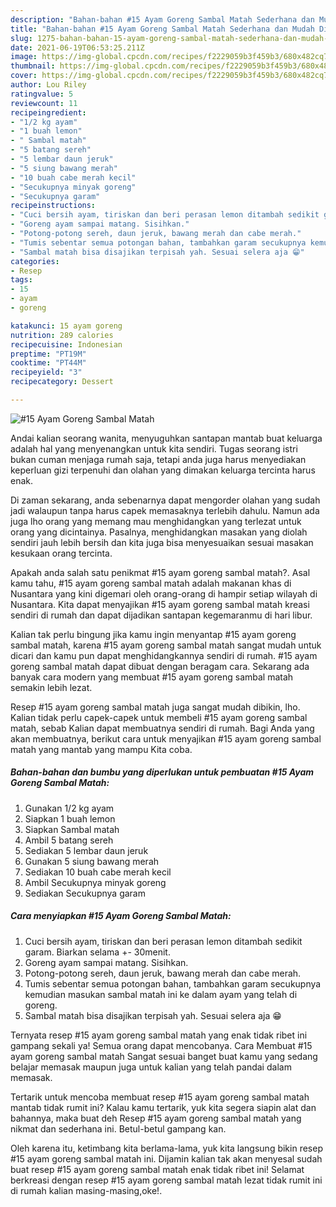 ```yaml
---
description: "Bahan-bahan #15 Ayam Goreng Sambal Matah Sederhana dan Mudah Dibuat"
title: "Bahan-bahan #15 Ayam Goreng Sambal Matah Sederhana dan Mudah Dibuat"
slug: 1275-bahan-bahan-15-ayam-goreng-sambal-matah-sederhana-dan-mudah-dibuat
date: 2021-06-19T06:53:25.211Z
image: https://img-global.cpcdn.com/recipes/f2229059b3f459b3/680x482cq70/15-ayam-goreng-sambal-matah-foto-resep-utama.jpg
thumbnail: https://img-global.cpcdn.com/recipes/f2229059b3f459b3/680x482cq70/15-ayam-goreng-sambal-matah-foto-resep-utama.jpg
cover: https://img-global.cpcdn.com/recipes/f2229059b3f459b3/680x482cq70/15-ayam-goreng-sambal-matah-foto-resep-utama.jpg
author: Lou Riley
ratingvalue: 5
reviewcount: 11
recipeingredient:
- "1/2 kg ayam"
- "1 buah lemon"
- " Sambal matah"
- "5 batang sereh"
- "5 lembar daun jeruk"
- "5 siung bawang merah"
- "10 buah cabe merah kecil"
- "Secukupnya minyak goreng"
- "Secukupnya garam"
recipeinstructions:
- "Cuci bersih ayam, tiriskan dan beri perasan lemon ditambah sedikit garam. Biarkan selama +- 30menit."
- "Goreng ayam sampai matang. Sisihkan."
- "Potong-potong sereh, daun jeruk, bawang merah dan cabe merah."
- "Tumis sebentar semua potongan bahan, tambahkan garam secukupnya kemudian masukan sambal matah ini ke dalam ayam yang telah di goreng."
- "Sambal matah bisa disajikan terpisah yah. Sesuai selera aja 😁"
categories:
- Resep
tags:
- 15
- ayam
- goreng

katakunci: 15 ayam goreng 
nutrition: 289 calories
recipecuisine: Indonesian
preptime: "PT19M"
cooktime: "PT44M"
recipeyield: "3"
recipecategory: Dessert

---
```



![#15 Ayam Goreng Sambal Matah](https://img-global.cpcdn.com/recipes/f2229059b3f459b3/680x482cq70/15-ayam-goreng-sambal-matah-foto-resep-utama.jpg)

Andai kalian seorang wanita, menyuguhkan santapan mantab buat keluarga adalah hal yang menyenangkan untuk kita sendiri. Tugas seorang istri bukan cuman menjaga rumah saja, tetapi anda juga harus menyediakan keperluan gizi terpenuhi dan olahan yang dimakan keluarga tercinta harus enak.

Di zaman  sekarang, anda sebenarnya dapat mengorder olahan yang sudah jadi walaupun tanpa harus capek memasaknya terlebih dahulu. Namun ada juga lho orang yang memang mau menghidangkan yang terlezat untuk orang yang dicintainya. Pasalnya, menghidangkan masakan yang diolah sendiri jauh lebih bersih dan kita juga bisa menyesuaikan sesuai masakan kesukaan orang tercinta. 



Apakah anda salah satu penikmat #15 ayam goreng sambal matah?. Asal kamu tahu, #15 ayam goreng sambal matah adalah makanan khas di Nusantara yang kini digemari oleh orang-orang di hampir setiap wilayah di Nusantara. Kita dapat menyajikan #15 ayam goreng sambal matah kreasi sendiri di rumah dan dapat dijadikan santapan kegemaranmu di hari libur.

Kalian tak perlu bingung jika kamu ingin menyantap #15 ayam goreng sambal matah, karena #15 ayam goreng sambal matah sangat mudah untuk dicari dan kamu pun dapat menghidangkannya sendiri di rumah. #15 ayam goreng sambal matah dapat dibuat dengan beragam cara. Sekarang ada banyak cara modern yang membuat #15 ayam goreng sambal matah semakin lebih lezat.

Resep #15 ayam goreng sambal matah juga sangat mudah dibikin, lho. Kalian tidak perlu capek-capek untuk membeli #15 ayam goreng sambal matah, sebab Kalian dapat membuatnya sendiri di rumah. Bagi Anda yang akan membuatnya, berikut cara untuk menyajikan #15 ayam goreng sambal matah yang mantab yang mampu Kita coba.

<!--inarticleads1-->

##### Bahan-bahan dan bumbu yang diperlukan untuk pembuatan #15 Ayam Goreng Sambal Matah:

1. Gunakan 1/2 kg ayam
1. Siapkan 1 buah lemon
1. Siapkan  Sambal matah
1. Ambil 5 batang sereh
1. Sediakan 5 lembar daun jeruk
1. Gunakan 5 siung bawang merah
1. Sediakan 10 buah cabe merah kecil
1. Ambil Secukupnya minyak goreng
1. Sediakan Secukupnya garam




<!--inarticleads2-->

##### Cara menyiapkan #15 Ayam Goreng Sambal Matah:

1. Cuci bersih ayam, tiriskan dan beri perasan lemon ditambah sedikit garam. Biarkan selama +- 30menit.
1. Goreng ayam sampai matang. Sisihkan.
1. Potong-potong sereh, daun jeruk, bawang merah dan cabe merah.
1. Tumis sebentar semua potongan bahan, tambahkan garam secukupnya kemudian masukan sambal matah ini ke dalam ayam yang telah di goreng.
1. Sambal matah bisa disajikan terpisah yah. Sesuai selera aja 😁




Ternyata resep #15 ayam goreng sambal matah yang enak tidak ribet ini gampang sekali ya! Semua orang dapat mencobanya. Cara Membuat #15 ayam goreng sambal matah Sangat sesuai banget buat kamu yang sedang belajar memasak maupun juga untuk kalian yang telah pandai dalam memasak.

Tertarik untuk mencoba membuat resep #15 ayam goreng sambal matah mantab tidak rumit ini? Kalau kamu tertarik, yuk kita segera siapin alat dan bahannya, maka buat deh Resep #15 ayam goreng sambal matah yang nikmat dan sederhana ini. Betul-betul gampang kan. 

Oleh karena itu, ketimbang kita berlama-lama, yuk kita langsung bikin resep #15 ayam goreng sambal matah ini. Dijamin kalian tak akan menyesal sudah buat resep #15 ayam goreng sambal matah enak tidak ribet ini! Selamat berkreasi dengan resep #15 ayam goreng sambal matah lezat tidak rumit ini di rumah kalian masing-masing,oke!.

